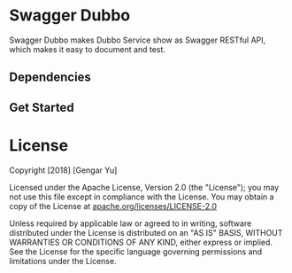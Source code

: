 # Swagger Dubbo

Swagger Dubbo makes Dubbo Service show as Swagger RESTful API, which makes it easy to document and test.

## Dependencies

## Get Started

# License

Copyright [2018] [Gengar Yu]

Licensed under the Apache License, Version 2.0 (the "License");
you may not use this file except in compliance with the License.
You may obtain a copy of the License at [apache.org/licenses/LICENSE-2.0](http://www.apache.org/licenses/LICENSE-2.0)

Unless required by applicable law or agreed to in writing, software
distributed under the License is distributed on an "AS IS" BASIS,
WITHOUT WARRANTIES OR CONDITIONS OF ANY KIND, either express or implied.
See the License for the specific language governing permissions and
limitations under the License.

